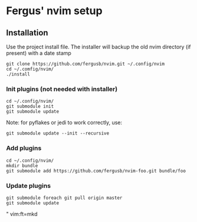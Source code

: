 # Fergus' nvim setup

## Installation
Use the project install file.  The installer will backup the old nvim directory 
(if present) with a date stamp 

```
git clone https://github.com/fergusb/nvim.git ~/.config/nvim
cd ~/.comfig/nvim/
./install
```

### Init plugins (not needed with installer)
```
cd ~/.config/nvim/
git submodule init
git submodule update
```

Note: for pyflakes or jedi to work correctly, use:
```
git submodule update --init --recursive
```

### Add plugins
```
cd ~/.config/nvim/
mkdir bundle
git submodule add https://github.com/fergusb/nvim-foo.git bundle/foo
```

### Update plugins
```
git submodule foreach git pull origin master
git submodule update
```

" vim:ft=mkd
